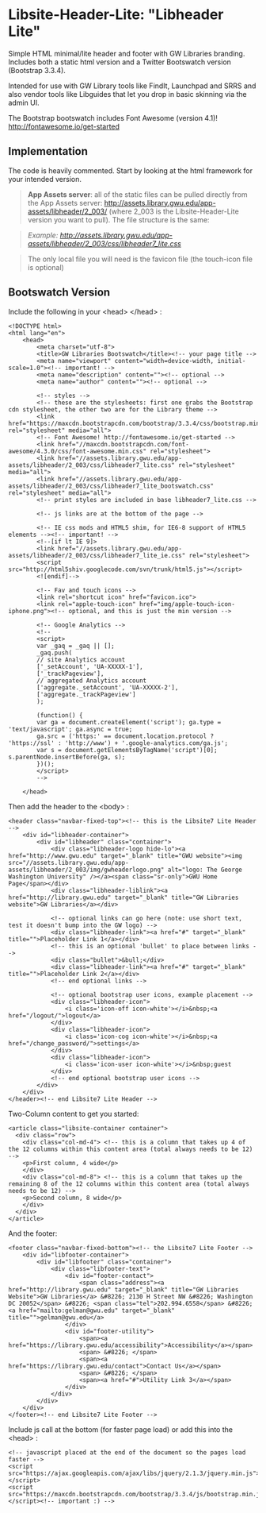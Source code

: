 Libsite-Header-Lite: "Libheader Lite"
=====================================

Simple HTML minimal/lite header and footer with GW Libraries branding. Includes both a static html version and a Twitter Bootswatch version (Bootstrap 3.3.4).

Intended for use with GW Library tools like FindIt, Launchpad and SRRS and also vendor tools like Libguides that let you drop in basic skinning via the admin UI.

The Bootstrap bootswatch includes Font Awesome (version 4.1)! http://fontawesome.io/get-started

Implementation
--------------

The code is heavily commented. Start by looking at the html framework for your intended version.

> **App Assets server**: all of the static files can be pulled directly from the App Assets server: http://assets.library.gwu.edu/app-assets/libheader/2_003/ (where 2_003 is the Libsite-Header-Lite version you want to pull). The file structure is the same:

> *Example: http://assets.library.gwu.edu/app-assets/libheader/2_003/css/libheader7_lite.css*

> The only local file you will need is the favicon file (the touch-icon file is optional)

Bootswatch Version
------------------

Include the following in your &lt;head&gt; &lt;/head&gt; :

```
<!DOCTYPE html>
<html lang="en">
    <head>
        <meta charset="utf-8">
        <title>GW Libraries Bootswatch</title><!-- your page title -->
        <meta name="viewport" content="width=device-width, initial-scale=1.0"><!-- important! -->
        <meta name="description" content=""><!-- optional -->
        <meta name="author" content=""><!-- optional -->
            
        <!-- styles -->
        <!-- these are the stylesheets: first one grabs the Bootstrap cdn stylesheet, the other two are for the Library theme -->
        <link href="https://maxcdn.bootstrapcdn.com/bootstrap/3.3.4/css/bootstrap.min.css" rel="stylesheet" media="all">
        <!-- Font Awesome! http://fontawesome.io/get-started -->
        <link href="//maxcdn.bootstrapcdn.com/font-awesome/4.3.0/css/font-awesome.min.css" rel="stylesheet">
        <link href="//assets.library.gwu.edu/app-assets/libheader/2_003/css/libheader7_lite.css" rel="stylesheet" media="all">
        <link href="//assets.library.gwu.edu/app-assets/libheader/2_003/css/libheader7_lite_bootswatch.css" rel="stylesheet" media="all">
	    <!-- print styles are included in base libheader7_lite.css --> 
  
        <!-- js links are at the bottom of the page -->
            
        <!-- IE css mods and HTML5 shim, for IE6-8 support of HTML5 elements --><!-- important! -->
        <!--[if lt IE 9]>
        <link href="//assets.library.gwu.edu/app-assets/libheader/2_003/css/libheader7_lite_ie.css" rel="stylesheet">
        <script src="http://html5shiv.googlecode.com/svn/trunk/html5.js"></script>
        <![endif]-->
                                
        <!-- Fav and touch icons -->
        <link rel="shortcut icon" href="favicon.ico">
        <link rel="apple-touch-icon" href="img/apple-touch-icon-iphone.png"><!-- optional, and this is just the min version -->

        <!-- Google Analytics -->
        <!--
        <script>
        var _gaq = _gaq || [];
        _gaq.push(
        // site Analytics account
        ['_setAccount', 'UA-XXXXX-1'], 
        ['_trackPageview'],
        // aggregated Analytics account
        ['aggregate._setAccount', 'UA-XXXXX-2'],
        ['aggregate._trackPageview']
        );

        (function() {
        var ga = document.createElement('script'); ga.type = 'text/javascript'; ga.async = true;
        ga.src = ('https:' == document.location.protocol ? 'https://ssl' : 'http://www') + '.google-analytics.com/ga.js';
        var s = document.getElementsByTagName('script')[0]; s.parentNode.insertBefore(ga, s);
        })();
        </script>
        -->
        
    </head>

```

Then add the header to the &lt;body&gt; :

```
<header class="navbar-fixed-top"><!-- this is the Libsite7 Lite Header -->
    <div id="libheader-container">
        <div id="libheader" class="container">
            <div class="libheader-logo hide-lo"><a href="http://www.gwu.edu" target="_blank" title="GWU website"><img src="//assets.library.gwu.edu/app-assets/libheader/2_003/img/gwheaderlogo.png" alt="logo: The George Washington University" /></a><span class="sr-only">GWU Home Page</span></div>
            <div class="libheader-liblink"><a href="http://library.gwu.edu" target="_blank" title="GW Libraries website">GW Libraries</a></div>

            <!-- optional links can go here (note: use short text, test it doesn't bump into the GW logo) -->
            <div class="libheader-link"><a href="#" target="_blank" title="">Placeholder Link 1</a></div>
            <!-- this is an optional 'bullet' to place between links -->
            <div class="bullet">&bull;</div>
            <div class="libheader-link"><a href="#" target="_blank" title="">Placeholder Link 2</a></div>
            <!-- end optional links -->

            <!-- optional bootstrap user icons, example placement -->
            <div class="libheader-icon">
                <i class='icon-off icon-white'></i>&nbsp;<a href="/logout/">logout</a>
            </div>
            <div class="libheader-icon">
                <i class='icon-cog icon-white'></i>&nbsp;<a href="/change_password/">settings</a>
            </div>
            <div class="libheader-icon">
                <i class='icon-user icon-white'></i>&nbsp;guest
            </div>
            <!-- end optional bootstrap user icons -->
        </div>
    </div>
</header><!-- end Libsite7 Lite Header -->

```

Two-Column content to get you started:

```
<article class="libsite-container container">
  <div class="row">
    <div class="col-md-4"> <!-- this is a column that takes up 4 of the 12 columns within this content area (total always needs to be 12) -->
    <p>First column, 4 wide</p>
    </div>
    <div class="col-md-8"> <!-- this is a column that takes up the remaining 8 of the 12 columns within this content area (total always needs to be 12) -->
    <p>Second column, 8 wide</p>
    </div>
  </div>
</article>
```

And the footer:

```
<footer class="navbar-fixed-bottom"><!-- the Libsite7 Lite Footer -->
    <div id="libfooter-container">
        <div id="libfooter" class="container">
            <div class="libfooter-text">
                <div id="footer-contact">
                    <span class="address"><a href="http://library.gwu.edu" target="_blank" title="GW Libraries Website">GW Libraries</a> &#8226; 2130 H Street NW &#8226; Washington DC 20052</span> &#8226; <span class="tel">202.994.6558</span> &#8226; <a href="mailto:gelman@gwu.edu" target="_blank" title="">gelman@gwu.edu</a>
                </div>
                <div id="footer-utility">
                    <span><a href="https://library.gwu.edu/accessibility">Accessibility</a></span>
                    <span> &#8226; </span>
                    <span><a href="https://library.gwu.edu/contact">Contact Us</a></span>
                    <span> &#8226; </span>
                    <span><a href="#">Utility Link 3</a></span>
                </div>
            </div>
        </div>
    </div>
</footer><!-- end Libsite7 Lite Footer -->
```

Include js call at the bottom (for faster page load) or add this into the &lt;head&gt; :

```
<!-- javascript placed at the end of the document so the pages load faster -->
<script src="https://ajax.googleapis.com/ajax/libs/jquery/2.1.3/jquery.min.js"></script> 
<script src="https://maxcdn.bootstrapcdn.com/bootstrap/3.3.4/js/bootstrap.min.js"></script><!-- important :) -->

```
